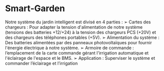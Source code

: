 # Smart-Garden
Notre système du jardin intelligent est divisé en 4 parties :
➢ Cartes des chargeurs : Pour adapter la tension d'alimentation de notre système (tensions des 
batteries +12/+24) à la tension des chargeurs PCS (+20V) et des chargeurs des téléphones 
portables (+5V).
➢ Alimentation du système : Des batteries alimentées par des panneaux photovoltaïques pour 
fournir l'énergie électrique à notre système.
➢ Armoire de commande : l’emplacement de la carte commande gérant l'irrigation automatique 
et l'éclairage de l'espace et le BMS.
➢ Application : Superviser le système et commander l’éclairage et l’irrigation
